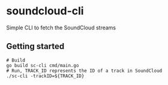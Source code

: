 # soundcloud-cli
Simple CLI to fetch the SoundCloud streams

## Getting started

```
# Build
go build sc-cli cmd/main.go
# Run, TRACK_ID represents the ID of a track in SoundCloud
./sc-cli -trackID=${TRACK_ID}
```

